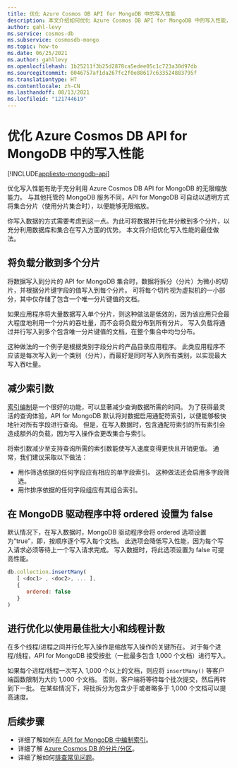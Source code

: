 ```yaml
---
title: 优化 Azure Cosmos DB API for MongoDB 中的写入性能
description: 本文介绍如何优化 Azure Cosmos DB API for MongoDB 中的写入性能，以便尽可能地以最低的成本获得最高的吞吐量。
author: gahl-levy
ms.service: cosmos-db
ms.subservice: cosmosdb-mongo
ms.topic: how-to
ms.date: 06/25/2021
ms.author: gahllevy
ms.openlocfilehash: 1b25211f3b25d2878ca5edee05c1c723a30d97db
ms.sourcegitcommit: 0046757af1da267fc2f0e88617c633524883795f
ms.translationtype: HT
ms.contentlocale: zh-CN
ms.lasthandoff: 08/13/2021
ms.locfileid: "121744619"
---
```

# <a name="optimize-write-performance-in-azure-cosmos-db-api-for-mongodb"></a>优化 Azure Cosmos DB API for MongoDB 中的写入性能
[!INCLUDE[appliesto-mongodb-api](../includes/appliesto-mongodb-api.md)]

优化写入性能有助于充分利用 Azure Cosmos DB API for MongoDB 的无限缩放能力。 与其他托管的 MongoDB 服务不同，API for MongoDB 可自动以透明方式将集合分片（使用分片集合时），以便能够无限缩放。 

你写入数据的方式需要考虑到这一点。为此可将数据并行化并分散到多个分片，以充分利用数据库和集合在写入方面的优势。 本文将介绍优化写入性能的最佳做法。

## <a name="spread-the-load-across-your-shards"></a>将负载分散到多个分片
将数据写入到分片的 API for MongoDB 集合时，数据将拆分（分片）为微小的切片，并根据分片键字段的值写入到每个分片。 可将每个切片视为虚拟机的一小部分，其中仅存储了包含一个唯一分片键值的文档。 

如果应用程序将大量数据写入单个分片，则这种做法是低效的，因为该应用只会最大程度地利用一个分片的吞吐量，而不会将负载分布到所有分片。 写入负载将通过并行写入到多个包含唯一分片键值的文档，在整个集合中均匀分布。

这种做法的一个例子是根据类别字段分片的产品目录应用程序。 此类应用程序不应该是每次写入到一个类别（分片），而最好是同时写入到所有类别，以实现最大写入吞吐量。 

## <a name="reduce-the-number-of-indexes"></a>减少索引数
[索引编制](../mongodb-indexing.md)是一个很好的功能，可以显著减少查询数据所需的时间。 为了获得最灵活的查询体验，API for MongoDB 默认将对数据启用通配符索引，以便能够极快地针对所有字段进行查询。 但是，在写入数据时，包含通配符索引的所有索引会造成额外的负载，因为写入操作会更改集合与索引。 

将索引数减少至支持查询所需的索引数能使写入速度变得更快且开销更低。 通常，我们建议采取以下做法：

* 用作筛选依据的任何字段应有相应的单字段索引。 这种做法还会启用多字段筛选。
* 用作排序依据的任何字段组应有其组合索引。 

## <a name="set-ordered-to-false-in-the-mongodb-drivers"></a>在 MongoDB 驱动程序中将 ordered 设置为 false
默认情况下，在写入数据时，MongoDB 驱动程序会将 ordered 选项设置为“true”，即，按顺序逐个写入每个文档。 此选项会降低写入性能，因为每个写入请求必须等待上一个写入请求完成。 写入数据时，将此选项设置为 false 可提高性能。 

```JavaScript
db.collection.insertMany(
   [ <doc1> , <doc2>, ... ],
   {
      ordered: false
   }
)
```

## <a name="tune-for-the-optimal-batch-size-and-thread-count"></a>进行优化以使用最佳批大小和线程计数
在多个线程/进程之间并行化写入操作是缩放写入操作的关键所在。 对于每个进程/线程，API for MongoDB 接受按批（一批最多包含 1,000 个文档）进行写入。 

如果每个进程/线程一次写入 1,000 个以上的文档，则应将 `insertMany()` 等客户端函数限制为大约 1,000 个文档。 否则，客户端将等待每个批次提交，然后再转到下一批。 在某些情况下，将批拆分为包含少于或者略多于 1,000 个文档可以提高速度。



## <a name="next-steps"></a>后续步骤

* 详细了解如何[在 API for MongoDB 中编制索引](../mongodb-indexing.md)。
* 详细了解 [Azure Cosmos DB 的分片/分区](../partitioning-overview.md)。
* 详细了解如何[排查常见问题](error-codes-solutions.md)。
